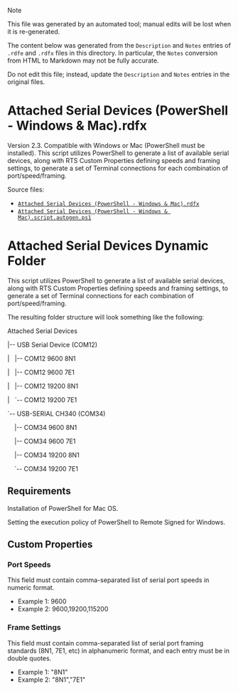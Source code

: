 > [!NOTE]
>
> This file was generated by an automated tool; manual edits will be lost when it is re-generated.
>
> The content below was generated from the `Description` and `Notes` entries of `.rdfe` and `.rdfx` files in this directory.
> In particular, the `Notes` conversion from HTML to Markdown may not be fully accurate.
>
> Do not edit this file; instead, update the `Description` and `Notes` entries in the original files.

# <a name="toc-Attached-Serial-Devices-PowerShell-Windows-Mac-rdfx"></a> Attached Serial Devices (PowerShell - Windows & Mac).rdfx

Version 2.3. Compatible with Windows or Mac (PowerShell must be installed). This script utilizes PowerShell to generate a list of available serial devices, along with RTS Custom Properties defining speeds and framing settings, to generate a set of Terminal connections for each combination of port/speed/framing.

Source files:

- [`Attached Serial Devices (PowerShell - Windows & Mac).rdfx`](./Attached%20Serial%20Devices%20%28PowerShell%20-%20Windows%20%26%20Mac%29.rdfx)
- [`Attached Serial Devices (PowerShell - Windows & Mac).script.autogen.ps1`](./Attached%20Serial%20Devices%20%28PowerShell%20-%20Windows%20%26%20Mac%29.script.autogen.ps1)

# 		Attached Serial Devices Dynamic Folder
	
This script utilizes PowerShell to generate a list of available serial devices, along with RTS Custom Properties defining speeds and framing settings, to generate a set of Terminal connections for each combination of port/speed/framing.

The resulting folder structure will look something like the following:

Attached Serial Devices

|-- USB Serial Device (COM12)

|   |-- COM12 9600 8N1

|   |-- COM12 9600 7E1

|   |-- COM12 19200 8N1

|   `-- COM12 19200 7E1

`-- USB-SERIAL CH340 (COM34)

    |-- COM34 9600 8N1

    |-- COM34 9600 7E1

    |-- COM34 19200 8N1

    `-- COM34 19200 7E1

## 		Requirements
	
Installation of PowerShell for Mac OS.

Setting the execution policy of PowerShell to Remote Signed for Windows.

## 		Custom Properties
	
### 		Port Speeds
	
This field must contain comma-separated list of serial port speeds in numeric format.

- Example 1: 9600
- Example 2: 9600,19200,115200

	
### 		Frame Settings
	
This field must contain comma-separated list of serial port framing standards (8N1, 7E1, etc) in alphanumeric format, and each entry must be in double quotes.

- Example 1: "8N1"
- Example 2: "8N1","7E1"

